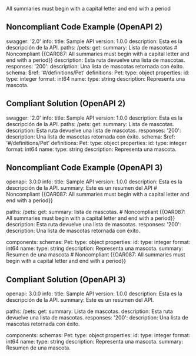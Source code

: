 All summaries must begin with a capital letter and end with a period

Noncompliant Code Example (OpenAPI 2)
-------------------------------------

  swagger: '2.0'
  info:
    title: Sample API
    version: 1.0.0
    description: Esta es la descripción de la API.
  paths:
    /pets:
      get:
        summary: Lista de mascotas \# Noncompliant {{OAR087: All summaries must begin with a capital letter and end with a period}}
        description: Esta ruta devuelve una lista de mascotas.
        responses:
          '200':
            description: Una lista de mascotas retornada con éxito.
            schema:
              $ref: '#/definitions/Pet'
  definitions:
    Pet:
      type: object
      properties:
        id:
          type: integer
          format: int64
        name:
          type: string
      description: Representa una mascota.

Compliant Solution (OpenAPI 2)
------------------------------

  swagger: '2.0'
  info:
    title: Sample API
    version: 1.0.0
    description: Esta es la descripción de la API.
  paths:
    /pets:
      get:
        summary: Lista de mascotas.
        description: Esta ruta devuelve una lista de mascotas.
        responses:
          '200':
            description: Una lista de mascotas retornada con éxito.
            schema:
              $ref: '#/definitions/Pet'
  definitions:
    Pet:
      type: object
      properties:
        id:
          type: integer
          format: int64
        name:
          type: string
      description: Representa una mascota.

Noncompliant Code Example (OpenAPI 3)
-------------------------------------

  openapi: 3.0.0
  info:
    title: Sample API
    version: 1.0.0
    description: Esta es la descripción de la API.
    summary: Este es un resumen del API \# Noncompliant {{OAR087: All summaries must begin with a capital letter and end with a period}}
  
  paths:
    /pets:
      get:
        summary: lista de mascotas. \# Noncompliant {{OAR087: All summaries must begin with a capital letter and end with a period}}
        description: Esta ruta devuelve una lista de mascotas.
        responses:
          '200':
            description: Una lista de mascotas retornada con éxito.
  
  components:
    schemas:
      Pet:
        type: object
        properties:
          id:
            type: integer
            format: int64
          name:
            type: string
        description: Representa una mascota.
        summary: Resumen de una mascota \# Noncompliant {{OAR087: All summaries must begin with a capital letter and end with a period}}

Compliant Solution (OpenAPI 3)
------------------------------

  openapi: 3.0.0
  info:
    title: Sample API
    version: 1.0.0
    description: Esta es la descripción de la API.
    summary: Este es un resumen del API.
  
  paths:
    /pets:
      get:
        summary: Lista de mascotas.
        description: Esta ruta devuelve una lista de mascotas.
        responses:
          '200':
            description: Una lista de mascotas retornada con éxito.
  
  components:
    schemas:
      Pet:
        type: object
        properties:
          id:
            type: integer
            format: int64
          name:
            type: string
        description: Representa una mascota.
        summary: Resumen de una mascota.